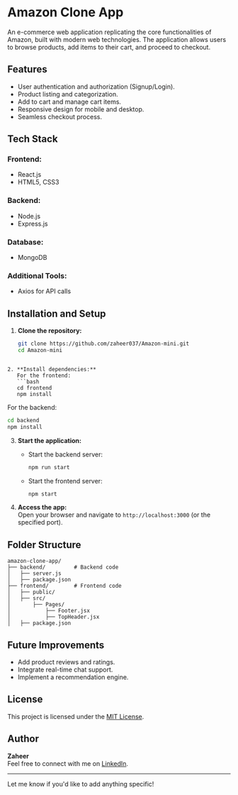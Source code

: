 # Amazon Clone App  

An e-commerce web application replicating the core functionalities of Amazon, built with modern web technologies. The application allows users to browse products, add items to their cart, and proceed to checkout.

## Features  
- User authentication and authorization (Signup/Login).  
- Product listing and categorization.  
- Add to cart and manage cart items.  
- Responsive design for mobile and desktop.  
- Seamless checkout process.  

## Tech Stack  

### Frontend:  
- React.js  
- HTML5, CSS3  

### Backend:  
- Node.js  
- Express.js  

### Database:  
- MongoDB  

### Additional Tools:  
- Axios for API calls  

## Installation and Setup  

1. **Clone the repository:**  
   ```bash  
   git clone https://github.com/zaheer037/Amazon-mini.git  
   cd Amazon-mini
```  

2. **Install dependencies:**  
   For the frontend:  
   ```bash  
   cd frontend  
   npm install  
   ```  
   For the backend:  
   ```bash  
   cd backend  
   npm install  
   ```  

3. **Start the application:**  
   - Start the backend server:  
     ```bash  
     npm run start  
     ```  
   - Start the frontend server:  
     ```bash  
     npm start  
     ```  

4. **Access the app:**  
   Open your browser and navigate to `http://localhost:3000` (or the specified port).  

## Folder Structure  

```  
amazon-clone-app/  
├── backend/         # Backend code  
│   ├── server.js  
│   ├── package.json  
├── frontend/        # Frontend code  
│   ├── public/  
│   ├── src/  
│       ├── Pages/  
│           ├── Footer.jsx  
│           ├── TopHeader.jsx  
│   ├── package.json   
```  


## Future Improvements  
- Add product reviews and ratings.  
- Integrate real-time chat support.  
- Implement a recommendation engine.  

## License  
This project is licensed under the [MIT License](LICENSE).  

## Author  
**Zaheer**  
Feel free to connect with me on [LinkedIn](www.linkedin.com/in/zaheer-maseed). 

---

Let me know if you'd like to add anything specific!
